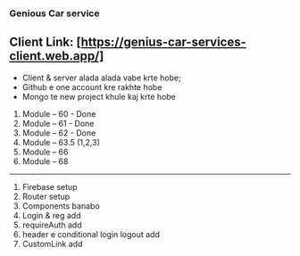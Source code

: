 ### Genious Car service

## Client Link: [https://genius-car-services-client.web.app/]

- Client & server alada alada vabe krte hobe;
- Github e one account kre rakhte hobe
- Mongo te new project khule kaj krte hobe

1. Module – 60 - Done
2. Module – 61 - Done
3. Module – 62 - Done
4. Module – 63.5 (1,2,3)
5. Module – 66
6. Module – 68

---

1. Firebase setup
2. Router setup
3. Components banabo
4. Login & reg add
5. requireAuth add
6. header e conditional login logout add
7. CustomLink add
